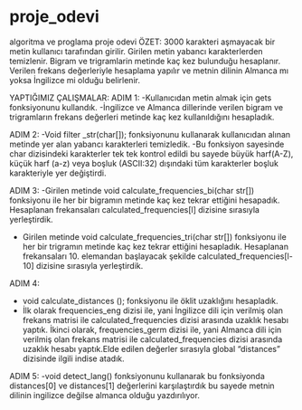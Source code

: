 # proje_odevi
algoritma ve proglama proje odevi
ÖZET: 3000 karakteri aşmayacak bir metin kullanıcı tarafından girilir.
Girilen metin yabancı karakterlerden temizlenir.
Bigram ve trigramlarin metinde kaç kez bulunduğu hesaplanır.
Verilen frekans değerleriyle hesaplama yapılır ve metnin dilinin Almanca 
mı yoksa İngilizce mi olduğu belirlenir.

YAPTIĞIMIZ ÇALIŞMALAR:
ADIM 1: 
-Kullanıcıdan metin almak için gets fonksiyonunu kullandık.
-İngilizce ve Almanca dillerinde verilen bigram ve trigramların frekans değerleri metinde kaç kez kullanıldığını hesapladık.




ADIM 2:
-Void filter _str(char[]); fonksiyonunu kullanarak kullanıcıdan alınan metinde yer alan yabancı karakterleri temizledik.
-Bu fonksiyon sayesinde char dizisindeki karakterler tek tek kontrol edildi bu sayede büyük harf(A-Z), küçük harf (a-z) veya boşluk (ASCII:32) dışındaki tüm karakterler boşluk karakteriyle yer değiştirdi.




ADIM 3:
-Girilen  metinde void calculate_frequencies_bi(char str[]) fonksiyonu ile 
her bir bigramın metinde kaç kez tekrar ettiğini hesapadık. 
Hesaplanan frekansaları calculated_frequencies[l] dizisine sırasıyla  yerleştirdik.
- Girilen metinde void calculate_frequencies_tri(char str[])  fonksiyonu ile 
 her bir trigramın metinde kaç kez tekrar ettiğini hesapladık. Hesaplanan 
 frekansaları 10. elemandan başlayacak şekilde calculated_frequencies[l-10] 
 dizisine sırasıyla yerleştirdik.
 
ADIM 4:
- void calculate_distances (); fonksiyonu ile öklit uzaklığını hesapladık.
- İlk olarak frequencies_eng dizisi ile, yani İngilizce dili için verilmiş olan frekans matrisi ile calculated_frequencies dizisi arasında uzaklık hesabı yaptık. İkinci olarak, frequencies_germ dizisi ile, yani Almanca dili için verilmiş olan frekans matrisi ile calculated_frequencies dizisi arasında uzaklık hesabı yaptık.Elde edilen değerler sırasıyla global “distances” dizisinde ilgili indise atadık.



ADIM 5:
-void detect_lang() fonksiyonunu kullanarak bu  fonksiyonda  distances[0] ve distances[1] değerlerini karşılaştırdık bu sayede metnin dilinin ingilizce değilse  almanca olduğu yazdırılıyor.










